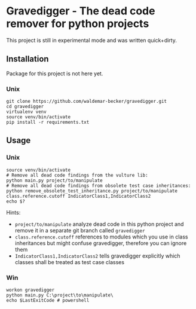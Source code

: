 # Gravedigger - The dead code remover for python projects
This project is still in experimental mode and was written quick+dirty.

## Installation
Package for this project is not here yet.
### Unix
```
git clone https://github.com/waldemar-becker/gravedigger.git
cd gravedigger
virtualenv venv
source venv/bin/activate
pip install -r requirements.txt
```

## Usage
### Unix
```shell
source venv/bin/activate
# Remove all dead code findings from the vulture lib: 
python main.py project/to/manipulate
# Remove all dead code findings from obsolete test case inheritances: 
python remove_obsolete_test_inheritance.py project/to/manipulate class.reference.cutoff IndicatorClass1,IndicatorClass2
echo $?
```
Hints:
* `project/to/manipulate` analyze dead code in this python project and remove it in a separate git branch called `gravedigger`
* `class.reference.cutoff` references to modules which you use in class inheritances but might confuse gravedigger, therefore you can ignore them
* `IndicatorClass1,IndicatorClass2` tells gravedigger explicitly which classes shall be treated as test case classes

### Win
```shell
workon gravedigger
python main.py C:\project\to\manipulate\
echo $LastExitCode # powershell
```
